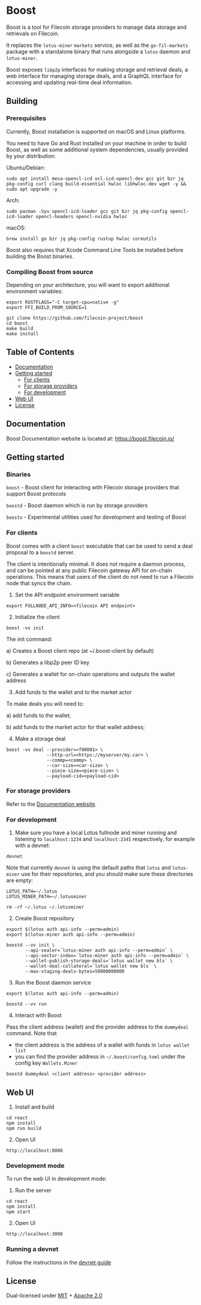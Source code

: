 # Boost

Boost is a tool for Filecoin storage providers to manage data storage and retrievals on Filecoin.

It replaces the `lotus-miner` `markets` service, as well as the `go-fil-markets` package with a standalone binary that runs alongside a `lotus` daemon and `lotus-miner`.

Boost exposes `libp2p` interfaces for making storage and retrieval deals, a web interface for managing storage deals, and a GraphQL interface for accessing and updating real-time deal information.

## Building

### Prerequisites

Currently, Boost installation is supported on macOS and Linux platforms.

You need to have Go and Rust installed on your machine in order to build Boost, as well as some additional system dependencies, usually provided by your distribution: 

Ubuntu/Debian:
```
sudo apt install mesa-opencl-icd ocl-icd-opencl-dev gcc git bzr jq pkg-config curl clang build-essential hwloc libhwloc-dev wget -y && sudo apt upgrade -y
```

Arch:
```
sudo pacman -Syu opencl-icd-loader gcc git bzr jq pkg-config opencl-icd-loader opencl-headers opencl-nvidia hwloc
```

macOS:
```
brew install go bzr jq pkg-config rustup hwloc coreutils
```

Boost also requires that Xcode Command Line Tools be installed before building the Boost binaries.

### Compiling Boost from source

Depending on your architecture, you will want to export additional environment variables:

```
export RUSTFLAGS="-C target-cpu=native -g"
export FFI_BUILD_FROM_SOURCE=1
```

```
git clone https://github.com/filecoin-project/boost
cd boost
make build
make install
```

## Table of Contents

- [Documentation](#documentation)
- [Getting started](#getting-started)
    - [For clients](#for-clients)
    - [For storage providers](#for-storage-providers)
    - [For development](#for-development)
- [Web UI](#web-ui)
- [License](#license)

## Documentation

Boost Documentation website is located at: https://boost.filecoin.io/

## Getting started

### Binaries

`boost` - Boost client for interacting with Filecoin storage providers that support Boost protocols

`boostd` - Boost daemon which is run by storage providers

`boostx` - Experimental utilities used for development and testing of Boost

### For clients

Boost comes with a client `boost` executable that can be used to send a deal proposal to a `boostd` server.

The client is intentionally minimal. It does not require a daemon process, and can be pointed at any public Filecoin gateway API for on-chain operations. This means that users of the client do not need to run a Filecoin node that syncs the chain.

1. Set the API endpoint environment variable

```
export FULLNODE_API_INFO=<filecoin API endpoint>
```

2. Initialize the client

```
boost -vv init
```

The init command:

a) Creates a Boost client repo (at ~/.boost-client by default)

b) Generates a libp2p peer ID key

c) Generates a wallet for on-chain operations and outputs the wallet address

3. Add funds to the wallet and to the market actor

To make deals you will need to:

a) add funds to the wallet;

b) add funds to the market actor for that wallet address;

4. Make a storage deal

```
boost -vv deal --provider=<f00001> \
               --http-url=<https://myserver/my.car> \
               --commp=<commp> \
               --car-size=<car-size> \
               --piece-size=<piece-size> \
               --payload-cid=<payload-cid>
```

### For storage providers

Refer to the [Documentation website](https://boost.filecoin.io).

### For development


1. Make sure you have a local Lotus fullnode and miner running and listening to `localhost:1234` and `localhost:2345` respectively, for example with a devnet:

```
devnet
```

Note that currently `devnet` is using the default paths that `lotus` and `lotus-miner` use for their repositories, and you should make sure these directories are empty:

```
LOTUS_PATH=~/.lotus
LOTUS_MINER_PATH=~/.lotusminer

rm -rf ~/.lotus ~/.lotusminer
```


2. Create Boost repository

```
export $(lotus auth api-info --perm=admin)
export $(lotus-miner auth api-info --perm=admin)

boostd --vv init \
       --api-sealer=`lotus-miner auth api-info --perm=admin` \
       --api-sector-index=`lotus-miner auth api-info --perm=admin` \
       --wallet-publish-storage-deals=`lotus wallet new bls` \
       --wallet-deal-collateral=`lotus wallet new bls` \
       --max-staging-deals-bytes=50000000000
```

3. Run the Boost daemon service

```
export $(lotus auth api-info --perm=admin)

boostd --vv run
```

4. Interact with Boost

Pass the client address (wallet) and the provider address to the `dummydeal` command.
Note that
- the client address is the address of a wallet with funds in `lotus wallet list`
- you can find the provider address in `~/.boost/config.toml` under the config key `Wallets.Miner`

```
boostd dummydeal <client address> <provider address>
```

## Web UI

1. Install and build

```
cd react
npm install
npm run build
```

2. Open UI

```
http://localhost:8080
```

### Development mode

To run the web UI in development mode:

1. Run the server

```
cd react
npm install
npm start
```

2. Open UI

```
http://localhost:3000
```

### Running a devnet

Follow the instructions in the [devnet guide](./documentation/devnet.md)

## License

Dual-licensed under [MIT](https://github.com/filecoin-project/boost/blob/main/LICENSE-MIT) + [Apache 2.0](https://github.com/filecoin-project/boost/blob/main/LICENSE-APACHE)
